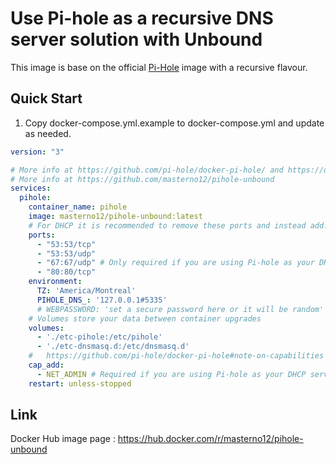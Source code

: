 # Use Pi-hole as a recursive DNS server solution with Unbound
This image is base on the official [Pi-Hole](https://hub.docker.com/r/pihole/pihole) image with a recursive flavour.

## Quick Start

1. Copy docker-compose.yml.example to docker-compose.yml and update as needed.

```yaml
version: "3"

# More info at https://github.com/pi-hole/docker-pi-hole/ and https://docs.pi-hole.net/
# More info at https://github.com/masterno12/pihole-unbound
services:
  pihole:
    container_name: pihole
    image: masterno12/pihole-unbound:latest
    # For DHCP it is recommended to remove these ports and instead add: network_mode: "host"
    ports:
      - "53:53/tcp"
      - "53:53/udp"
      - "67:67/udp" # Only required if you are using Pi-hole as your DHCP server
      - "80:80/tcp"
    environment:
      TZ: 'America/Montreal'
      PIHOLE_DNS_: '127.0.0.1#5335'
      # WEBPASSWORD: 'set a secure password here or it will be random'
    # Volumes store your data between container upgrades
    volumes:
      - './etc-pihole:/etc/pihole'
      - './etc-dnsmasq.d:/etc/dnsmasq.d'    
    #   https://github.com/pi-hole/docker-pi-hole#note-on-capabilities
    cap_add:
      - NET_ADMIN # Required if you are using Pi-hole as your DHCP server, else not needed
    restart: unless-stopped
```

## Link
Docker Hub image page :
https://hub.docker.com/r/masterno12/pihole-unbound
